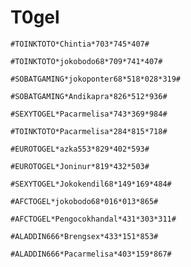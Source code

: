 # T0gel

```
#TOINKTOTO*Chintia*703*745*407#
```

```
#TOINKTOTO*jokobodo68*709*741*407#
```

```
#SOBATGAMING*jokoponter68*518*028*319#
```
```
#SOBATGAMING*Andikapra*826*512*936#
```

```
#SEXYTOGEL*Pacarmelisa*743*369*984#
```

```
#TOINKTOTO*Pacarmelisa*284*815*718#
```

```
#EUROTOGEL*azka553*829*402*593#
```

```
#EUROTOGEL*Joninur*819*432*503#
```

```
#SEXYTOGEL*Jokokendil68*149*169*484#
```

```
#AFCTOGEL*jokobodo68*016*013*865#
```

```
#AFCTOGEL*Pengocokhandal*431*303*311#
```

```
#ALADDIN666*Brengsex*433*151*853#
```

```
#ALADDIN666*Pacarmelisa*403*159*867#
```
